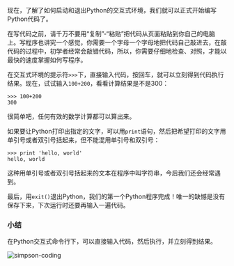 现在，了解了如何启动和退出Python的交互式环境，我们就可以正式开始编写Python代码了。

在写代码之前，请千万不要用“复制”-“粘贴”把代码从页面粘贴到你自己的电脑上。写程序也讲究一个感觉，你需要一个字母一个字母地把代码自己敲进去，在敲代码的过程中，初学者经常会敲错代码，所以，你需要仔细地检查、对照，才能以最快的速度掌握如何写程序。

在交互式环境的提示符`>>>`下，直接输入代码，按回车，就可以立刻得到代码执行结果。现在，试试输入`100+200`，看看计算结果是不是300：

```
>>> 100+200
300

```

很简单吧，任何有效的数学计算都可以算出来。

如果要让Python打印出指定的文字，可以用`print`语句，然后把希望打印的文字用单引号或者双引号括起来，但不能混用单引号和双引号：

```
>>> print 'hello, world'
hello, world

```

这种用单引号或者双引号括起来的文本在程序中叫字符串，今后我们还会经常遇到。

最后，用`exit()`退出Python，我们的第一个Python程序完成！唯一的缺憾是没有保存下来，下次运行时还要再输入一遍代码。

### 小结

在Python交互式命令行下，可以直接输入代码，然后执行，并立刻得到结果。

![simpson-coding](http://www.liaoxuefeng.com/files/attachments/0013869166904369699524b442c4c7e92acf45f9e0512d9000/0)